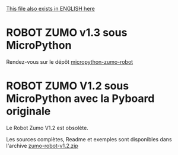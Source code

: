 [This file also exists in ENGLISH here](readme_ENG.md)

# ROBOT ZUMO v1.3 sous MicroPython 

Rendez-vous sur le dépôt [micropython-zumo-robot](https://github.com/mchobby/micropython-zumo-robot)

# ROBOT ZUMO V1.2 sous MicroPython avec la Pyboard originale

Le Robot Zumo V1.2 est obsolète. 

Les sources complètes, Readme et exemples sont disponibles dans l'archive [zumo-robot-v1.2.zip](zumo-robot-v1.2.zip)


